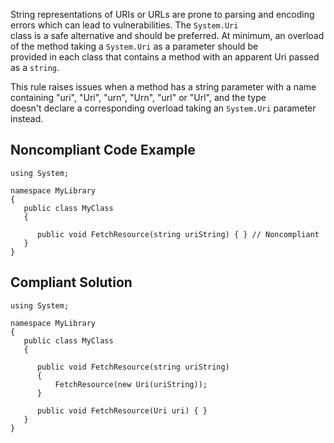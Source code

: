 
String representations of URIs or URLs are prone to parsing and encoding errors which can lead to vulnerabilities. The `System.Uri`<br>class is a safe alternative and should be preferred. At minimum, an overload of the method taking a `System.Uri` as a parameter should be<br>provided in each class that contains a method with an apparent Uri passed as a `string`.

This rule raises issues when a method has a string parameter with a name containing "uri", "Uri", "urn", "Urn", "url" or "Url", and the type<br>doesn't declare a corresponding overload taking an `System.Uri` parameter instead.

## Noncompliant Code Example


    using System;
    
    namespace MyLibrary
    {
       public class MyClass
       {
    
          public void FetchResource(string uriString) { } // Noncompliant
       }
    }


## Compliant Solution


    using System;
    
    namespace MyLibrary
    {
       public class MyClass
       {
    
          public void FetchResource(string uriString)
          {
              FetchResource(new Uri(uriString));
          }
    
          public void FetchResource(Uri uri) { }
       }
    }

